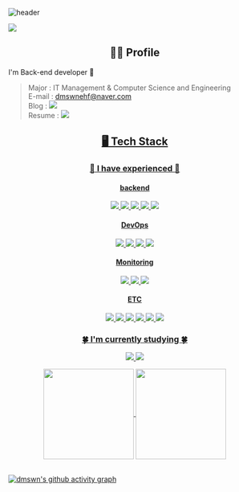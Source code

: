 ![header](https://capsule-render.vercel.app/api?type=waving&color=FCB6D0&height=300&section=header&fontColor=f7f5f5&text=EunJu's%20Github&fontSize=90&animation=fadeIn&fontAlignY=38)

<a href="https://hits.seeyoufarm.com"><img src="https://hits.seeyoufarm.com/api/count/incr/badge.svg?url=https%3A%2F%2Fgithub.com%2Fdmswn1004&count_bg=%23FF90F5&title_bg=%23555555&icon=github.svg&icon_color=%23FFFFFF&title=hits&edge_flat=false"/></a>
<h2 align="center"> 🙋‍♀️ Profile </h2>

I'm Back-end developer 🧐
<!-- - Univ : Tech University of Korea  -->
> Major : IT Management & Computer Science and Engineering  
> E-mail : dmswnehf@naver.com  
> Blog : <a href="https://j-tech-dev.tistory.com/"><img src="https://img.shields.io/badge/Tistory-000000?style=flat&logo=Blogger&logoColor=white"/></a>  
> Resume : <a href="https://www.notion.so/c4c8af7f5b194fea8ad88a841470492a"><img src="https://img.shields.io/badge/Notion-000000?style=flat&logo=Blogger&logoColor=white"/>

<div align="center">
  
## 🖥️ Tech Stack
### 🌸 I have experienced 🌸
#### backend
<img src="https://img.shields.io/badge/Python-3776AB?style=flat&logo=Python&logoColor=white" />  <img src="https://img.shields.io/badge/Django-092E20?style=flat&logo=Django&logoColor=white" />  <img src="https://img.shields.io/badge/Java-007396?style=flat&logo=java&logoColor=ffffff"/>  <img src="https://img.shields.io/badge/Spring Boot-6DB33F?style=flat&logo=Spring Boot&logoColor=white" />  <img src="https://img.shields.io/badge/MySQL-4479A1?style=flat&logo=MySQL&logoColor=white" />

#### DevOps
<img src="https://img.shields.io/badge/Docker-2496ED?style=flat&logo=Docker&logoColor=white"/>  <img src="https://img.shields.io/badge/NGINX-009639?style=flat&logo=NGINX&logoColor=white"/>  <img src="https://img.shields.io/badge/Gunicorn-499848?style=flat&logo=Gunicorn&logoColor=white" />  <img src="https://img.shields.io/badge/Amazon EC2-FF9900?style=flat&logo=Amazon EC2&logoColor=white"/>

#### Monitoring
<img src="https://img.shields.io/badge/Grafana-F46800?style=flat&logo=Grafana&logoColor=white"/>  <img src="https://img.shields.io/badge/Prometheus-E6522C?style=flat&logo=Prometheus&logoColor=white"/> <img src="https://img.shields.io/badge/cAdvisor-34E0A1?style=flat&logo=&logoColor=ffffff"/>

#### ETC
<img src="https://img.shields.io/badge/Slack-4A154B?style=flat&logo=Slack&logoColor=white"/>  <img src="https://img.shields.io/badge/Notion-000000?style=flat&logo=Notion&logoColor=white"/>
<img src="https://img.shields.io/badge/Postman-FF6C37?style=flat&logo=Postman&logoColor=white"/>
<img src="https://img.shields.io/badge/Swagger-85EA2D?style=flat&logo=Swagger&logoColor=white"/>  <img src="https://img.shields.io/badge/GitKraken-179287?style=flat&logo=GitKraken&logoColor=white"/>  <img src="https://img.shields.io/badge/Figma-F24E1E?style=flat&logo=Figma&logoColor=white"/>
  
### 🍀 I'm currently studying 🍀
<img src="https://img.shields.io/badge/React-61DAFB?style=flat&logo=React&logoColor=white" />  <img src="https://img.shields.io/badge/JavaScript-F7DF1E?style=flat&logo=JavaScript&logoColor=white" />
  
<a href="https://github.com/dmswn1004">
  <img align="center" src="https://github-readme-stats.vercel.app/api?username=dmswn1004&show_icons=true&theme=radical&repo=github-readme-stats" height="180"/>
</a>
<a href="https://github.com/dmswn1004">
  <img align="center" src="https://github-readme-stats.vercel.app/api/top-langs/?username=dmswn1004&exclude_repo=python&layout=compact&theme=radical&repo=convoychat" height="180"/>
  
</a>
</div>

<br>

[![dmswn's github activity graph](https://github-readme-activity-graph.cyclic.app/graph?username=dmswn1004&theme=github-compact)](https://github.com/dmswn1004/github-readme-activity-graph)
